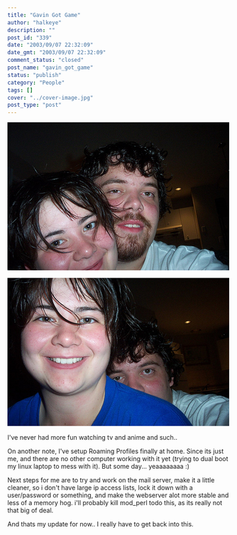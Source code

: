 ```yaml
---
title: "Gavin Got Game"
author: "halkeye"
description: ""
post_id: "339"
date: "2003/09/07 22:32:09"
date_gmt: "2003/09/07 22:32:09"
comment_status: "closed"
post_name: "gavin_got_game"
status: "publish"
category: "People"
tags: []
cover: "../cover-image.jpg"
post_type: "post"
---
```


![](4201688685_95deeee9ac.jpg)

![](4201688511_0d1e3ddb3e.jpg)

I've never had more fun watching tv and anime and such..

On another note, I've setup Roaming Profiles finally at home. Since its just me, and there are no other computer working with it yet (trying to dual boot my linux laptop to mess with it). But some day... yeaaaaaaaa :)

Next steps for me are to try and work on the mail server, make it a little cleaner, so i don't have large ip access lists, lock it down with a user/password or something, and make the webserver alot more stable and less of a memory hog. i'll probably kill mod_perl todo this, as its really not that big of deal.

And thats my update for now.. I really have to get back into this.
